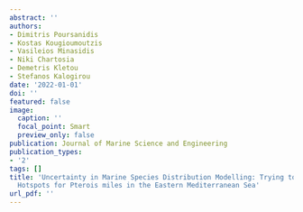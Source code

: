```yaml
---
abstract: ''
authors:
- Dimitris Poursanidis
- Kostas Kougioumoutzis
- Vasileios Minasidis
- Niki Chartosia
- Demetris Kletou
- Stefanos Kalogirou
date: '2022-01-01'
doi: ''
featured: false
image:
  caption: ''
  focal_point: Smart
  preview_only: false
publication: Journal of Marine Science and Engineering
publication_types:
- '2'
tags: []
title: 'Uncertainty in Marine Species Distribution Modelling: Trying to Locate Invasion
  Hotspots for Pterois miles in the Eastern Mediterranean Sea'
url_pdf: ''
---
```

